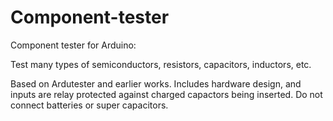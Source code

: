# Component-tester
Component tester for Arduino:

Test many types of semiconductors, resistors, capacitors, inductors, etc.

Based on Ardutester and earlier works. Includes hardware design, and inputs are relay protected against charged capactors being inserted. Do not connect batteries or super capacitors.

